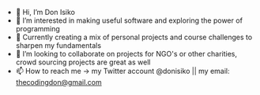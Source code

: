 - 👋 Hi, I’m Don Isiko
- 👀 I’m interested in making useful software and exploring the power of programming
- 🌱 Currently creating a mix of personal projects and course challenges to sharpen my fundamentals
- 💞️ I’m looking to collaborate on projects for NGO's or other charities, crowd sourcing projects are great as well
- 📫 How to reach me -> my Twitter account @donisiko || my email: thecodingdon@gmail.com


